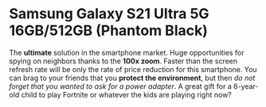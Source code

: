 # Samsung Galaxy S21 Ultra 5G 16GB/512GB (Phantom Black)

The **ultimate** solution in the smartphone market. Huge opportunities for spying on neighbors thanks to the **100x zoom**. Faster than the screen refresh rate will be only the rate of price reduction for this smartphone. You can brag to your friends that you **protect the environment**, but then *do not forget that you wanted to ask for a power adapter*. A great gift for a 6-year-old child to play Fortnite or whatever the kids are playing right now?

